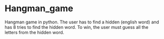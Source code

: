 # Hangman_game
 Hangman game in python. 
The user has to find a hidden (english word) and has 8 tries to find the hidden word.
To win, the user must guess all the letters from the hidden word.
